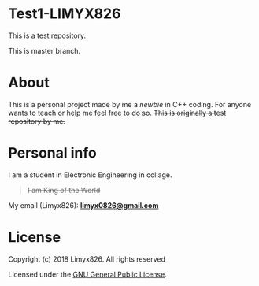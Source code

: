 # Test1-LIMYX826
This is a test repository.


This is master branch.

# About
This is a personal project made by me a *newbie* in C++ coding. 
For anyone wants to teach or help me feel free to do so.
~~This is originally a test repository by me.~~

# Personal info
I am a student in Electronic Engineering in collage.
> ~~I am King of the World~~ 

My email (Limyx826): **limyx0826@gmail.com**

# License
Copyright (c) 2018 Limyx826. All rights reserved

Licensed under the [GNU General Public License](LICENSE).
